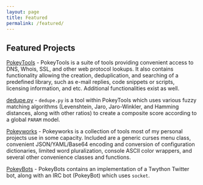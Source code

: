 ```yaml
---
layout: page
title: Featured
permalink: /featured/
---
```

## Featured Projects
[PokeyTools](https://github.com/wnormandin/pokeytools) - PokeyTools is a suite of tools providing convenient access to DNS, Whois, SSL, and other web protocol lookups.  It also contains functionality allowing the creation, deduplication, and searching of a predefined library, such as e-mail replies, code snippets or scripts, licensing information, and etc.  Additional functionalities exist as well.

[dedupe.py](https://github.com/wnormandin/pokeytools/blob/master/lib/dedupe.py) - `dedupe.py` is a tool within PokeyTools which uses various fuzzy matching algorithms (Levenshtein, Jaro, Jaro-Winkler, and Hamming distances, along with other ratios) to create a composite score according to a global `PARAM` model.

[Pokeyworks](https://github.com/wnormandin/pokeyworks) - Pokeyworks is a collection of tools most of my personal projects use in some capacity.  Included are a generic curses menu class, convenient JSON/YAML/Base64 encoding and conversion of configuration dictionaries, limited word pluralization, console ASCII color wrappers, and several other convenience classes and functions.

[PokeyBots](https://github.com/wnormandin/social_media_bots) - PokeyBots contains an implementation of a Twython Twitter bot, along with an IRC bot (PokeyBot) which uses `socket`.
